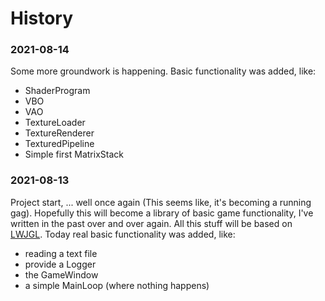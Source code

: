 # History

### 2021-08-14
Some more groundwork is happening.
Basic functionality was added, like:
* ShaderProgram
* VBO
* VAO
* TextureLoader
* TextureRenderer
* TexturedPipeline
* Simple first MatrixStack

### 2021-08-13
Project start, ... well once again (This seems like, it's becoming a running gag).
Hopefully this will become a library of basic game functionality, I've written in the past over and over again.
All this stuff will be based on [LWJGL][lwjgl].
Today real basic functionality was added, like:
* reading a text file
* provide a Logger
* the GameWindow
* a simple MainLoop (where nothing happens)

[comment]: <> (collection of links sorted alphabetically ascending)
[lwjgl]: https://www.lwjgl.org/